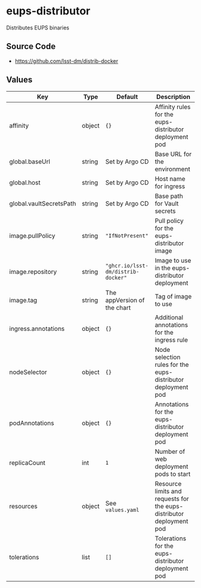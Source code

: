 # eups-distributor

Distributes EUPS binaries

## Source Code

* <https://github.com/lsst-dm/distrib-docker>

## Values

| Key | Type | Default | Description |
|-----|------|---------|-------------|
| affinity | object | `{}` | Affinity rules for the eups-distributor deployment pod |
| global.baseUrl | string | Set by Argo CD | Base URL for the environment |
| global.host | string | Set by Argo CD | Host name for ingress |
| global.vaultSecretsPath | string | Set by Argo CD | Base path for Vault secrets |
| image.pullPolicy | string | `"IfNotPresent"` | Pull policy for the eups-distributor image |
| image.repository | string | `"ghcr.io/lsst-dm/distrib-docker"` | Image to use in the eups-distributor deployment |
| image.tag | string | The appVersion of the chart | Tag of image to use |
| ingress.annotations | object | `{}` | Additional annotations for the ingress rule |
| nodeSelector | object | `{}` | Node selection rules for the eups-distributor deployment pod |
| podAnnotations | object | `{}` | Annotations for the eups-distributor deployment pod |
| replicaCount | int | `1` | Number of web deployment pods to start |
| resources | object | See `values.yaml` | Resource limits and requests for the eups-distributor deployment pod |
| tolerations | list | `[]` | Tolerations for the eups-distributor deployment pod |
